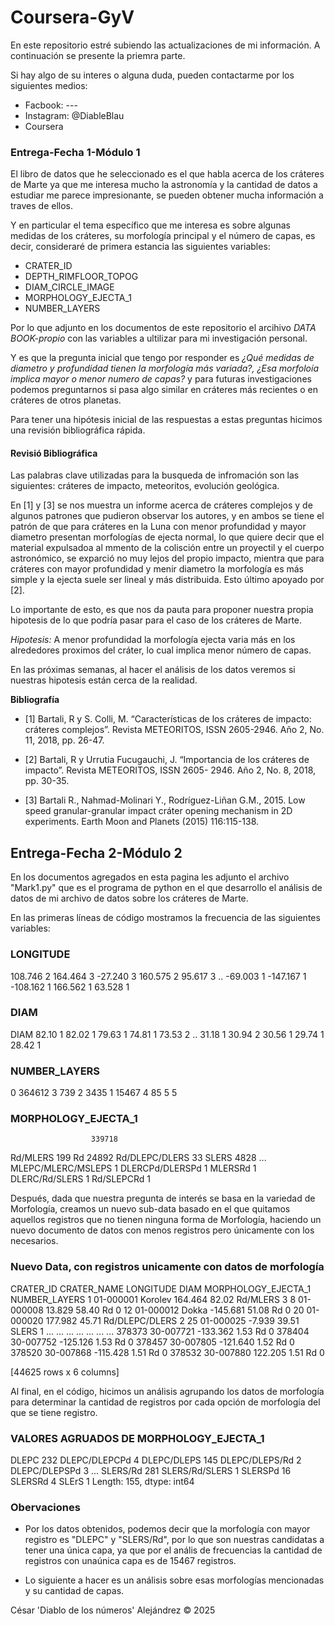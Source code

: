 # Coursera-GyV

En este repositorio estré subiendo las actualizaciones de mi información. A continuación se presente la priemra parte. 

Si hay algo de su interes o alguna duda, pueden contactarme por 
los siguientes medios:

- Facbook: ---
- Instagram: @DiableBlau
- Coursera

### Entrega-Fecha 1-Módulo 1

El libro de datos que he seleccionado es el que habla acerca de los cráteres de Marte ya que me interesa mucho la astronomía y la cantidad de datos a estudiar me parece impresionante, se pueden obtener mucha información a traves de ellos.

Y en particular el tema específico que me interesa es sobre algunas medidas de los cráteres, su morfología principal y el número de capas, es decir, consideraré de primera estancia las siguientes variables:

- CRATER_ID
- DEPTH_RIMFLOOR_TOPOG
- DIAM_CIRCLE_IMAGE
- MORPHOLOGY_EJECTA_1
- NUMBER_LAYERS

Por lo que adjunto en los documentos de este repositorio el arcihivo *DATA BOOK-propio* con las variables a ultilizar para mi investigación personal.

Y es que la pregunta inicial que tengo por responder es *¿Qué medidas de diametro y profundidad tienen la morfología más variada?, ¿Esa morfoloía implica mayor o menor numero de capas?* y para futuras investigaciones podemos preguntarnos si pasa algo similar en cráteres más recientes o en cráteres de otros planetas. 

Para tener una hipótesis inicial de las respuestas a estas preguntas hicimos una revisión bibliográfica rápida.

#### Revisió Bibliográfica
Las palabras clave utilizadas para la busqueda de infromación son las siguientes: cráteres de impacto, meteoritos, evolución geológica.

En [1] y [3] se nos muestra un informe acerca de cráteres complejos y de algunos patrones que pudieron observar los autores, y en ambos se tiene el patrón de que para cráteres en la Luna con menor profundidad y mayor diametro presentan morfologías de ejecta normal, lo que quiere decir que el material expulsadoa al mmento de la colisción entre un proyectil y el cuerpo astronómico, se exparció no muy lejos del propio impacto, mientra que para cráteres con mayor profundidad y menir diametro la morfología es más simple y la ejecta suele ser lineal y más distribuida. Esto último apoyado por [2].

Lo importante de esto, es que nos da pauta para proponer nuestra propia hipotesis de lo que podría pasar para el caso de los cráteres de Marte. 

*Hipotesis:* A menor profundidad la morfología ejecta varia más en los alrededores proximos del cráter, lo cual implica menor número de capas.

En las próximas semanas, al hacer el análisis de los datos veremos si nuestras hipotesis están cerca de la realidad. 


**Bibliografía**

- [1] Bartali, R y S. Colli, M. “Características de los cráteres de impacto: cráteres complejos”. Revista METEORITOS, ISSN 2605-2946. Año 2, No. 11, 2018, pp. 26-47.

- [2] Bartali, R y Urrutia Fucugauchi, J. “Importancia de los cráteres de impacto”. Revista METEORITOS, ISSN 2605- 2946. Año 2, No. 8, 2018, pp. 30-35.

- [3] Bartali R., Nahmad-Molinari Y., Rodríguez-Liñan G.M., 2015. Low speed granular-granular impact cráter opening mechanism in 2D experiments. Earth Moon and Planets (2015) 116:115-138.

## Entrega-Fecha 2-Módulo 2

En los documentos agregados en esta pagina les adjunto el archivo "Mark1.py" que es el programa de python en el que desarrollo el análisis de datos de mi archivo de datos sobre los cráteres de Marte.

En las primeras líneas de código mostramos la frecuencia de las siguientes variables:

### LONGITUDE
 108.746    2
 164.464    3
-27.240     3
 160.575    2
 95.617     3
           ..
-69.003     1
-147.167    1
-108.162    1
 166.562    1
 63.528     1


### DIAM
DIAM
82.10    1
82.02    1
79.63    1
74.81    1
73.53    2
        ..
31.18    1
30.94    2
30.56    1
29.74    1
28.42    1


### NUMBER_LAYERS
0    364612
3       739
2      3435
1     15467
4        85
5         5

### MORPHOLOGY_EJECTA_1
                      339718
Rd/MLERS                 199
Rd                     24892
Rd/DLEPC/DLERS            33
SLERS                   4828
                       ...
MLEPC/MLERC/MSLEPS         1
DLERCPd/DLERSPd            1
MLERSRd                    1
DLERC/Rd/SLERS             1
Rd/SLEPCRd                 1

Después, dada que nuestra pregunta de interés se basa en la variedad de Morfología, creamos un nuevo sub-data basado en el que quitamos aquellos registros que no tienen ninguna forma de Morfología, haciendo un nuevo documento de datos con menos registros pero únicamente con los necesarios.

### Nuevo Data, con registros unicamente con datos de morfología
CRATER_ID CRATER_NAME  LONGITUDE   DIAM MORPHOLOGY_EJECTA_1  NUMBER_LAYERS
1       01-000001     Korolev    164.464  82.02            Rd/MLERS              3
8       01-000008                 13.829  58.40                  Rd              0
12      01-000012       Dokka   -145.681  51.08                  Rd              0
20      01-000020                177.982  45.71      Rd/DLEPC/DLERS              2
25      01-000025                 -7.939  39.51               SLERS              1
...           ...         ...        ...    ...                 ...            ...
378373  30-007721               -133.362   1.53                  Rd              0
378404  30-007752               -125.126   1.53                  Rd              0
378457  30-007805               -121.640   1.52                  Rd              0
378520  30-007868               -115.428   1.51                  Rd              0
378532  30-007880                122.205   1.51                  Rd              0

[44625 rows x 6 columns]


Al final, en el código, hicimos un análisis agrupando los datos de morfología para determinar la cantidad de registros por cada opción de morfología del que se tiene registro.

### VALORES AGRUADOS DE MORPHOLOGY_EJECTA_1
DLEPC             232
DLEPC/DLEPCPd       4
DLEPC/DLEPS       145
DLEPC/DLEPS/Rd      2
DLEPC/DLEPSPd       3
                 ...
SLERS/Rd          281
SLERS/Rd/SLERS      1
SLERSPd            16
SLERSRd             4
SLErS               1
Length: 155, dtype: int64

### Obervaciones
- Por los datos obtenidos, podemos decir que la morfología con mayor registro es "DLEPC" y "SLERS/Rd", por lo que son nuestras candidatas a tener una única capa, ya que por el anális de frecuencias la cantidad de registros con unaúnica capa es de 15467 registros.

- Lo siguiente a hacer es un análisis sobre esas morfologías mencionadas y su cantidad de capas. 

César 'Diablo de los números' Alejándrez &copy; 2025
